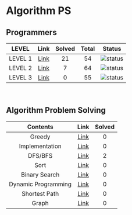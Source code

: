 # Algorithm PS

## Programmers

| LEVEL                          | Link    | Solved | Total |  Status             |
| :--------------------------: | :-----------:  | :---------:  | :------: |:---------------:|
| LEVEL 1 |  [Link](./programmers/level1/README.md) | 21 | 54 | ![status][Doing] |
| LEVEL 2 |  [Link](./programmers/level2/README.md) | 7 | 64 | ![status][Doing] |
| LEVEL 3 |  [Link](./programmers/level3/README.md) | 0 | 55 | ![status][Doing] |

</br>


## Algorithm Problem Solving

| Contents                          | Link    | Solved |
| :--------------------------: | :-----------:  | :---------:  |
| Greedy |  [Link](./Greedy/README.md) | 0 |
| Implementation |  [Link](./Implementation/README.md) | 0 |
| DFS/BFS |  [Link](./DFS-BFS/README.md) | 2 |
| Sort |  [Link](./Sort/README.md) | 0 |
| Binary Search |  [Link](./Binary%20Search/README.md) | 0 |
| Dynamic Programming |  [Link](./Dynamic%20Programming/README.md) | 0 |
| Shortest Path |  [Link](./Shortest%20Path/README.md) | 0 |
| Graph |  [Link](./Graph/README.md) | 0 |

<br>

[DOING]: https://img.shields.io/badge/-DOING-31AE0F
[DONE]: https://img.shields.io/badge/-DONE-0885CC
